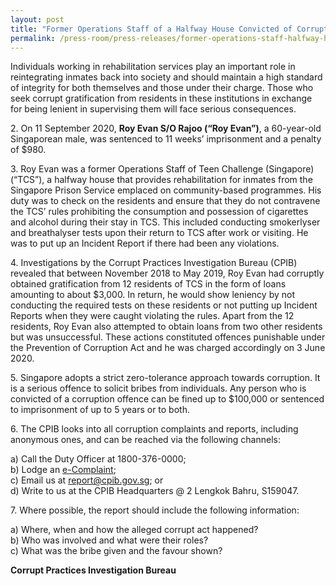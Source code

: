 ```yaml
---
layout: post
title: "Former Operations Staff of a Halfway House Convicted of Corruption Offences"
permalink: /press-room/press-releases/former-operations-staff-halfway-house-convicted-corruption-offences/
---
```

Individuals working in rehabilitation services play an important role in reintegrating inmates back into society and should maintain a high standard of integrity for both themselves and those under their charge. Those who seek corrupt gratification from residents in these institutions in exchange for being lenient in supervising them will face serious consequences.

2\.        On 11 September 2020, **Roy Evan S/O Rajoo (“Roy Evan”)**, a 60-year-old Singaporean male, was sentenced to 11 weeks’ imprisonment and a penalty of $980.

3\.        Roy Evan was a former Operations Staff of Teen Challenge (Singapore) (“TCS”), a halfway house that provides rehabilitation for inmates from the Singapore Prison Service emplaced on community-based programmes. His duty was to check on the residents and ensure that they do not contravene the TCS’ rules prohibiting the consumption and possession of cigarettes and alcohol during their stay in TCS. This included conducting smokerlyser and breathalyser tests upon their return to TCS after work or visiting. He was to put up an Incident Report if there had been any violations. 

4\.        Investigations by the Corrupt Practices Investigation Bureau (CPIB) revealed that between November 2018 to May 2019, Roy Evan had corruptly obtained gratification from 12 residents of TCS in the form of loans amounting to about $3,000. In return, he would show leniency by not conducting the required tests on these residents or not putting up Incident Reports when they were caught violating the rules. Apart from the 12 residents, Roy Evan also attempted to obtain loans from two other residents but was unsuccessful. These actions constituted offences punishable under the Prevention of Corruption Act and he was charged accordingly on 3 June 2020.

5\.        Singapore adopts a strict zero-tolerance approach towards corruption. It is a serious offence to solicit bribes from individuals. Any person who is convicted of a corruption offence can be fined up to $100,000 or sentenced to imprisonment of up to 5 years or to both.

6\.         The CPIB looks into all corruption complaints and reports, including anonymous ones, and can be reached via the following channels:

a) Call the Duty Officer at 1800-376-0000;<br />
b) Lodge an [e-Complaint](/e-services/e-complaint-for-corrupt-conduct);<br>
c) Email us at <a class="spamspan" href="mailto:report@cpib.gov.sg">report@cpib.gov.sg</a>; or<br />
d) Write to us at the CPIB Headquarters @ 2 Lengkok Bahru, S159047.

7\.        Where possible, the report should include the following information:

a) Where, when and how the alleged corrupt act happened?<br />
b) Who was involved and what were their roles?<br />
c) What was the bribe given and the favour shown?

**Corrupt Practices Investigation Bureau**
 

